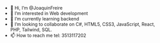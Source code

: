 - 👋 Hi, I’m @JoaquinFreire
- 👀 I’m interested in Web development
- 🌱 I’m currently learning backend
- 💞️ I’m looking to collaborate on C#, HTML5, CSS3, JavaScript, React, PHP, Tailwind, SQL.
- 📫 How to reach me tel: 3513117202

<!---
JoaquinFreire/JoaquinFreire is a ✨ special ✨ repository because its `README.md` (this file) appears on your GitHub profile.
You can click the Preview link to take a look at your changes.
--->
